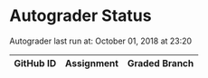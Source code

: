 # Autograder Status
Autograder last run at: October 01, 2018 at 23:20

| GitHub ID | Assignment | Graded Branch |
|-----------|------------|---------------|
